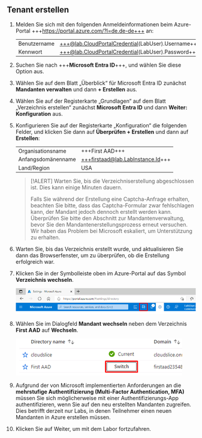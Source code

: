 ## Tenant erstellen

1. Melden Sie sich mit den folgenden Anmeldeinformationen beim Azure-Portal +++https://portal.azure.com/?l=de.de-de+++ an:

    |||
    |--|--|
    |Benutzername|+++@lab.CloudPortalCredential(LabUser).Username+++|
    |Kennwort|+++@lab.CloudPortalCredential(LabUser).Password+++|

1. Suchen Sie nach +++**Microsoft Entra ID**+++, und wählen Sie diese Option aus.

1. Wählen Sie auf dem Blatt „Überblick“ für Microsoft Entra ID zunächst **Mandanten verwalten** und dann **+ Erstellen** aus.

1. Wählen Sie auf der Registerkarte „Grundlagen“ auf dem Blatt „Verzeichnis erstellen“ zunächst **Microsoft Entra ID** und dann **Weiter: Konfiguration** aus.

1. Konfigurieren Sie auf der Registerkarte „Konfiguration“ die folgenden Felder, und klicken Sie dann auf **Überprüfen + Erstellen** und dann auf **Erstellen**:

    |||
    |--|--|
    |Organisationsname|+++First AAD+++|
    |Anfangsdomänenname|+++firstaad@lab.LabInstance.Id+++|
    |Land/Region|USA|

    >[!ALERT] Warten Sie, bis die Verzeichniserstellung abgeschlossen ist. Dies kann einige Minuten dauern.
    >
    >Falls Sie während der Erstellung eine Captcha-Anfrage erhalten, beachten Sie bitte, dass das Captcha-Formular zwar fehlschlagen kann, der Mandant jedoch dennoch erstellt werden kann. Überprüfen Sie bitte den Abschnitt zur Mandantenverwaltung, bevor Sie den Mandantenerstellungsprozess erneut versuchen. Wir haben das Problem bei Microsoft eskaliert, um Unterstützung zu erhalten.

1. Warten Sie, bis das Verzeichnis erstellt wurde, und aktualisieren Sie dann das Browserfenster, um zu überprüfen, ob die Erstellung erfolgreich war.

1. Klicken Sie in der Symbolleiste oben im Azure-Portal auf das Symbol **Verzeichnis wechseln**.

    ![SwitchDir](images/SwitchDir.png)

1. Wählen Sie im Dialogfeld **Mandant wechseln** neben dem Verzeichnis **First AAD** auf **Wechseln**.

    ![SwitchTen](images/SwitchTen.png)

1. Aufgrund der von Microsoft implementierten Anforderungen an die **mehrstufige Authentifizierung (Multi-Factor Authentication, MFA)** müssen Sie sich möglicherweise mit einer Authentifizierungs-App authentifizieren, wenn Sie auf den neu erstellten Mandanten zugreifen. Dies betrifft derzeit nur Labs, in denen Teilnehmer einen neuen Mandanten in Azure erstellen müssen.

1. Klicken Sie auf Weiter, um mit dem Labor fortzufahren.
